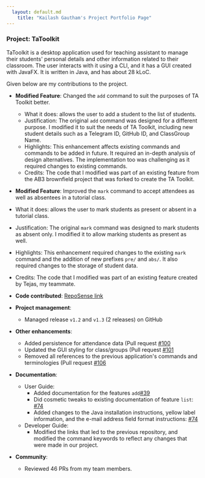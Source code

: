 ```yaml
---
  layout: default.md
    title: "Kailash Gautham's Project Portfolio Page"
---
```


### Project: TaToolkit

TaToolkit is a desktop application used for teaching assistant to manage their students' personal details and other information related to their classroom. The user interacts with it using a CLI, and it has a GUI created with JavaFX. It is written in Java, and has about 28 kLoC.

Given below are my contributions to the project.

* **Modified Feature**: Changed the `add` command to suit the purposes of TA Toolkit better.
  * What it does: allows the user to add a student to the list of students.
  * Justification: The original `add` command was designed for a different purpose. I modified it to suit the needs of TA Toolkit, including new student details such as a Telegram ID, GitHub ID, and ClassGroup Name.
  * Highlights: This enhancement affects existing commands and commands to be added in future. It required an in-depth analysis of design alternatives. The implementation too was challenging as it required changes to existing commands.
  * Credits: The code that I modified was part of an existing feature from the AB3 brownfield project that was forked to create the TA Toolkit.

* **Modified Feature**: Improved the `mark` command to accept attendees as well as absentees in a tutorial class.
* What it does: allows the user to mark students as present or absent in a tutorial class.
* Justification: The original `mark` command was designed to mark students as absent only. I modified it to allow marking students as present as well.
* Highlights: This enhancement required changes to the existing `mark` command and the addition of new prefixes `pre/` and `abs/`. It also required changes to the storage of student data.
* Credits: The code that I modified was part of an existing feature created by Tejas, my teammate.

* **Code contributed**: [RepoSense link](https://nus-cs2103-ay2324s2.github.io/tp-dashboard/?search=&sort=groupTitle&sortWithin=title&timeframe=commit&mergegroup=&groupSelect=groupByRepos&breakdown=true&checkedFileTypes=docs~functional-code~test-code~other&since=2024-02-23&tabOpen=true&tabType=authorship&tabAuthor=kailashgautham&tabRepo=AY2324S2-CS2103T-F14-3/tp%5Bmaster%5D&authorshipIsMergeGroup=false&authorshipFileTypes=docs~functional-code~test-code~other&authorshipIsBinaryFileTypeChecked=false&authorshipIsIgnoredFilesChecked=false)

* **Project management**:
  * Managed release `v1.2` and `v1.3` (2 releases) on GitHub

* **Other enhancements**:
  * Added persistence for attendance data (Pull request [\#100](https://github.com/AY2324S2-CS2103T-F14-3/tp/pull/100)
  * Updated the GUI styling for class/groups (Pull request [\#101](https://github.com/AY2324S2-CS2103T-F14-3/tp/pull/101)
  * Removed all references to the previous application's commands and terminologies (Pull request [\#106](https://github.com/AY2324S2-CS2103T-F14-3/tp/pull/106)

* **Documentation**:
  * User Guide:
    * Added documentation for the features `add`[\#39](https://github.com/AY2324S2-CS2103T-F14-3/tp/pull/39)
    * Did cosmetic tweaks to existing documentation of feature `list`: [\#74](https://github.com/AY2324S2-CS2103T-F14-3/tp/pull/159)
    * Added changes to the Java installation instructions, yellow label information, and the e-mail address field format instructions: [\#74](https://github.com/AY2324S2-CS2103T-F14-3/tp/pull/159)
  * Developer Guide:
    * Modified the links that led to the previous repository, and modified the command keywords to reflect any changes that were made in our project. 

* **Community**:
  * Reviewed 46 PRs from my team members.
